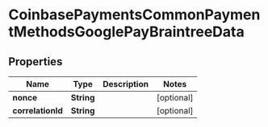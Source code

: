 
# CoinbasePaymentsCommonPaymentMethodsGooglePayBraintreeData

## Properties
Name | Type | Description | Notes
------------ | ------------- | ------------- | -------------
**nonce** | **String** |  |  [optional]
**correlationId** | **String** |  |  [optional]



